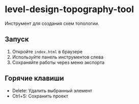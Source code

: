 # level-design-topography-tool

Инструмент для создания схем топологии.

## Запуск
1. Откройте `index.html` в браузере
2. Используйте панель инструментов слева
3. Сохраняйте работы через меню экспорта

## Горячие клавиши
- Delete: Удалить выбранный элемент
- Ctrl+S: Сохранить проект
